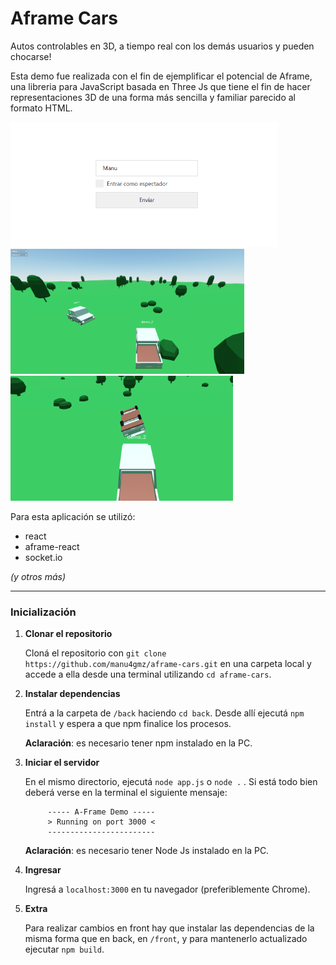 # Aframe Cars

Autos controlables en 3D, a tiempo real con los demás usuarios y pueden chocarse!

Esta demo fue realizada con el fin de ejemplificar el potencial de Aframe, una libreria para JavaScript basada en Three Js que tiene el fin de hacer representaciones 3D de una forma más sencilla y familiar parecido al formato HTML.

<img src="./back/public/screenshots/enter.png" height="200"/>
<img src="./back/public/screenshots/play_1.png" height="200"/>
<img src="./back/public/screenshots/play_2.png" height="200"/>

Para esta aplicación se utilizó:
* react
* aframe-react
* socket.io

*(y otros más)*

-----------------

### Inicialización

1. **Clonar el repositorio**

   Cloná el repositorio con `git clone https://github.com/manu4gmz/aframe-cars.git` en una carpeta local y accede a ella desde una terminal utilizando `cd aframe-cars`.

2. **Instalar dependencias**

   Entrá a la carpeta de `/back` haciendo `cd back`. Desde allí ejecutá `npm install` y espera a que npm finalice los procesos.

   **Aclaración**: es necesario tener npm instalado en la PC.

3. **Iniciar el servidor**

   En el mismo directorio, ejecutá `node app.js` o `node .` . Si está todo bien deberá verse en la terminal el siguiente mensaje:

   ```
        ----- A-Frame Demo -----
        > Running on port 3000 <
        ------------------------
   ```

   **Aclaración**: es necesario tener Node Js instalado en la PC.

4. **Ingresar**

   Ingresá a `localhost:3000` en tu navegador (preferiblemente Chrome).

5. **Extra**

   Para realizar cambios en front hay que instalar las dependencias de la misma forma que en back, en `/front`, y para mantenerlo    actualizado ejecutar `npm build`.
